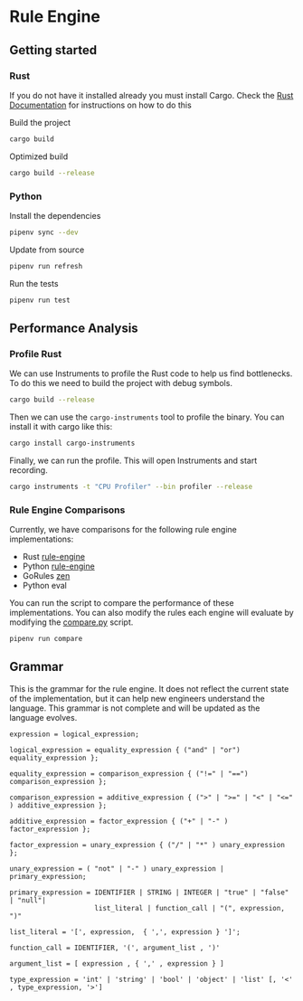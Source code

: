 # Rule Engine

## Getting started

### Rust

If you do not have it installed already you must install Cargo. Check the [Rust Documentation](https://doc.rust-lang.org/cargo/getting-started/installation.html) for instructions on how to do this

Build the project

```bash
cargo build
```

Optimized build

```bash
cargo build --release
```

### Python

Install the dependencies

```bash
pipenv sync --dev
```

Update from source

```bash
pipenv run refresh
```

Run the tests

```bash
pipenv run test
```

## Performance Analysis

### Profile Rust

We can use Instruments to profile the Rust code to help us find bottlenecks. To do this we need to build the project with debug symbols.

```bash
cargo build --release
```

Then we can use the `cargo-instruments` tool to profile the binary. You can install it with cargo like this:

```bash
cargo install cargo-instruments
```

Finally, we can run the profile. This will open Instruments and start recording.

```bash
cargo instruments -t "CPU Profiler" --bin profiler --release
```

### Rule Engine Comparisons

Currently, we have comparisons for the following rule engine implementations:
- Rust [rule-engine](.)
- Python [rule-engine](https://github.com/zeroSteiner/rule-engine/)
- GoRules [zen](https://github.com/gorules/zen/)
- Python eval

You can run the script to compare the performance of these implementations. You can also modify the rules each engine
will evaluate by modifying the [compare.py](scripts/compare.py) script.

```bash
pipenv run compare
```

## Grammar

This is the grammar for the rule engine. It does not reflect the current state of the implementation, but it can help
new engineers understand the language. This grammar is not complete and will be updated as the language evolves.

```ebnf
expression = logical_expression;

logical_expression = equality_expression { ("and" | "or") equality_expression };

equality_expression = comparison_expression { ("!=" | "==") comparison_expression };

comparison_expression = additive_expression { (">" | ">=" | "<" | "<=" ) additive_expression };

additive_expression = factor_expression { ("+" | "-" ) factor_expression };

factor_expression = unary_expression { ("/" | "*" ) unary_expression };

unary_expression = ( "not" | "-" ) unary_expression | primary_expression;

primary_expression = IDENTIFIER | STRING | INTEGER | "true" | "false" | "null"| 
                     list_literal | function_call | "(", expression, ")"

list_literal = '[', expression,  { ',', expression } ']'; 

function_call = IDENTIFIER, '(', argument_list , ')'

argument_list = [ expression , { ',' , expression } ]

type_expression = 'int' | 'string' | 'bool' | 'object' | 'list' [, '<' , type_expression, '>']
```